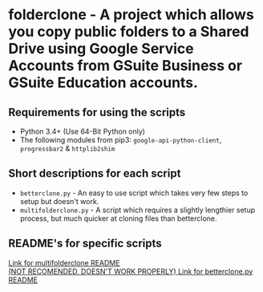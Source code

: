 folderclone - A project which allows you copy public folders to a Shared Drive using Google Service Accounts from GSuite Business or GSuite Education accounts.
=================================

Requirements for using the scripts
---------------------------------
* Python 3.4+ (Use 64-Bit Python only)
* The following modules from pip3: `google-api-python-client`, `progressbar2` & `httplib2shim`

Short descriptions for each script
---------------------------------
* `betterclone.py` - An easy to use script which takes very few steps to setup but doesn't work.
* `multifolderclone.py` - A script which requires a slightly lengthier setup process, but much quicker at cloning files than betterclone.

README's for specific scripts
---------------------------------
[Link for multifolderclone README](https://github.com/Spazzlo/folderclone/blob/master/README_multifolderclone.md)  
[(NOT RECOMENDED, DOESN'T WORK PROPERLY) Link for betterclone.py README](https://github.com/Spazzlo/folderclone/blob/master/README_betterclone.md)  
